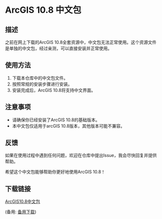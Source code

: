 # ArcGIS 10.8 中文包

 ## 描述
 之前在网上下载的ArcGIS 10.8全套资源中，中文包无法正常使用。这个资源文件是单独的中文包，经过亲测，可以直接安装并正常使用。

 ## 使用方法
 1. 下载本仓库中的中文包文件。
 2. 按照常规的安装步骤进行安装。
 3. 安装完成后，ArcGIS 10.8将支持中文界面。

 ## 注意事项
 - 请确保你已经安装了ArcGIS 10.8的基础版本。
 - 本中文包仅适用于arcGIS 10.8版本，其他版本可能不兼容。

 ## 反馈
 如果在使用过程中遇到任何问题，欢迎在仓库中提出Issue，我会尽快回复并提供帮助。

 希望这个中文包能够帮助你更好地使用ArcGIS 10.8！

 ## 下载链接
 [ArcGIS10.8中文包](https://pan.quark.cn/s/6aa9d29796be) 

 (备用: [备用下载](https://pan.baidu.com/s/1EjyaE8gCUk6pAQ-gyYGh8w?pwd=1234))

